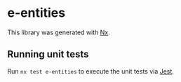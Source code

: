 # e-entities

This library was generated with [Nx](https://nx.dev).

## Running unit tests

Run `nx test e-entities` to execute the unit tests via [Jest](https://jestjs.io).

